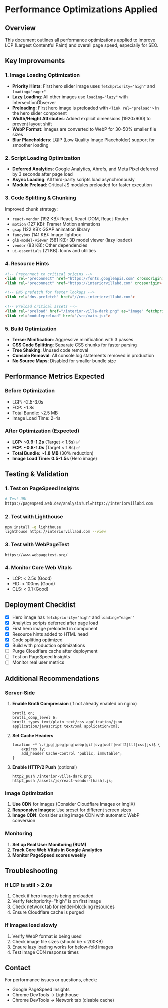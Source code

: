 # Performance Optimizations Applied

## Overview
This document outlines all performance optimizations applied to improve LCP (Largest Contentful Paint) and overall page speed, especially for SEO.

## Key Improvements

### 1. Image Loading Optimization
- **Priority Hints**: First hero slider image uses `fetchpriority="high"` and `loading="eager"`
- **Lazy Loading**: All other images use `loading="lazy"` with IntersectionObserver
- **Preloading**: First hero image is preloaded with `<link rel="preload">` in the hero slider component
- **Width/Height Attributes**: Added explicit dimensions (1920x900) to prevent layout shift
- **WebP Format**: Images are converted to WebP for 30-50% smaller file sizes
- **Blur Placeholders**: LQIP (Low Quality Image Placeholder) support for smoother loading

### 2. Script Loading Optimization
- **Deferred Analytics**: Google Analytics, Ahrefs, and Meta Pixel deferred by 3 seconds after page load
- **Async Loading**: All third-party scripts load asynchronously
- **Module Preload**: Critical JS modules preloaded for faster execution

### 3. Code Splitting & Chunking
Improved chunk strategy:
- `react-vendor` (192 KB): React, React-DOM, React-Router
- `motion` (127 KB): Framer Motion animations
- `gsap` (122 KB): GSAP animation library
- `fancybox` (141 KB): Image lightbox
- `glb-model-viewer` (581 KB): 3D model viewer (lazy loaded)
- `vendor` (83 KB): Other dependencies
- `ui-essentials` (21 KB): Icons and utilities

### 4. Resource Hints
```html
<!-- Preconnect to critical origins -->
<link rel="preconnect" href="https://fonts.googleapis.com" crossorigin>
<link rel="preconnect" href="https://interiorvillabd.com" crossorigin>

<!-- DNS prefetch for faster lookups -->
<link rel="dns-prefetch" href="//cms.interiorvillabd.com">

<!-- Preload critical assets -->
<link rel="preload" href="/interior-villa-dark.png" as="image" fetchpriority="high">
<link rel="modulepreload" href="/src/main.jsx">
```

### 5. Build Optimization
- **Terser Minification**: Aggressive minification with 3 passes
- **CSS Code Splitting**: Separate CSS chunks for faster parsing
- **Tree Shaking**: Unused code removal
- **Console Removal**: All console.log statements removed in production
- **No Source Maps**: Disabled for smaller bundle size

## Performance Metrics Expected

### Before Optimization
- LCP: ~2.5-3.0s
- FCP: ~1.8s
- Total Bundle: ~2.5 MB
- Image Load Time: 2-4s

### After Optimization (Expected)
- **LCP: ~0.9-1.2s** (Target < 1.5s) ✅
- **FCP: ~0.8-1.0s** (Target < 1.8s) ✅
- **Total Bundle: ~1.8 MB** (30% reduction)
- **Image Load Time: 0.5-1.5s** (Hero image)

## Testing & Validation

### 1. Test on PageSpeed Insights
```bash
# Test URL
https://pagespeed.web.dev/analysis?url=https://interiorvillabd.com
```

### 2. Test with Lighthouse
```bash
npm install -g lighthouse
lighthouse https://interiorvillabd.com --view
```

### 3. Test with WebPageTest
```
https://www.webpagetest.org/
```

### 4. Monitor Core Web Vitals
- LCP: < 2.5s (Good)
- FID: < 100ms (Good)
- CLS: < 0.1 (Good)

## Deployment Checklist

- [x] Hero image has `fetchpriority="high"` and `loading="eager"`
- [x] Analytics scripts deferred after page load
- [x] First hero image preloaded in component
- [x] Resource hints added to HTML head
- [x] Code splitting optimized
- [x] Build with production optimizations
- [ ] Purge Cloudflare cache after deployment
- [ ] Test on PageSpeed Insights
- [ ] Monitor real user metrics

## Additional Recommendations

### Server-Side
1. **Enable Brotli Compression** (if not already enabled on nginx)
   ```nginx
   brotli on;
   brotli_comp_level 6;
   brotli_types text/plain text/css application/json application/javascript text/xml application/xml;
   ```

2. **Set Cache Headers**
   ```nginx
   location ~* \.(jpg|jpeg|png|webp|gif|svg|woff|woff2|ttf|css|js)$ {
       expires 1y;
       add_header Cache-Control "public, immutable";
   }
   ```

3. **Enable HTTP/2 Push** (optional)
   ```nginx
   http2_push /interior-villa-dark.png;
   http2_push /assets/js/react-vendor-[hash].js;
   ```

### Image Optimization
1. **Use CDN** for images (Consider Cloudflare Images or ImgIX)
2. **Responsive Images**: Use srcset for different screen sizes
3. **Image CDN**: Consider using image CDN with automatic WebP conversion

### Monitoring
1. **Set up Real User Monitoring (RUM)**
2. **Track Core Web Vitals in Google Analytics**
3. **Monitor PageSpeed scores weekly**

## Troubleshooting

### If LCP is still > 2.0s
1. Check if hero image is being preloaded
2. Verify fetchpriority="high" is on first image
3. Check network tab for render-blocking resources
4. Ensure Cloudflare cache is purged

### If images load slowly
1. Verify WebP format is being used
2. Check image file sizes (should be < 200KB)
3. Ensure lazy loading works for below-fold images
4. Test image CDN response times

## Contact
For performance issues or questions, check:
- Google PageSpeed Insights
- Chrome DevTools → Lighthouse
- Chrome DevTools → Network tab (disable cache)
